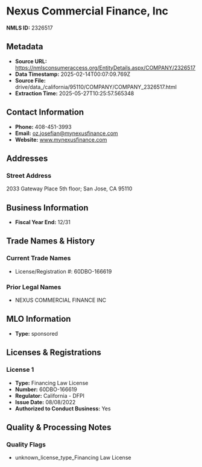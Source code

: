 # Nexus Commercial Finance, Inc

**NMLS ID:** 2326517

## Metadata
- **Source URL:** https://nmlsconsumeraccess.org/EntityDetails.aspx/COMPANY/2326517
- **Data Timestamp:** 2025-02-14T00:07:09.769Z
- **Source File:** drive/data_/california/95110/COMPANY/COMPANY_2326517.html
- **Extraction Time:** 2025-05-27T10:25:57.565348

## Contact Information
- **Phone:** 408-451-3993
- **Email:** oz.josefian@mynexusfinance.com
- **Website:** www.mynexusfinance.com

## Addresses
### Street Address
2033 Gateway Place 5th floor; San Jose, CA 95110

## Business Information
- **Fiscal Year End:** 12/31

## Trade Names & History
### Current Trade Names
- License/Registration #: 60DBO-166619

### Prior Legal Names
- NEXUS COMMERCIAL FINANCE INC

## MLO Information
- **Type:** sponsored

## Licenses & Registrations

### License 1
- **Type:** Financing Law License
- **Number:** 60DBO-166619
- **Regulator:** California - DFPI
- **Issue Date:** 08/08/2022
- **Authorized to Conduct Business:** Yes

## Quality & Processing Notes
### Quality Flags
- unknown_license_type_Financing Law License

